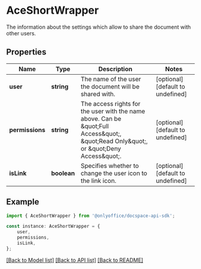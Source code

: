 # AceShortWrapper

The information about the settings which allow to share the document with other users.

## Properties

Name | Type | Description | Notes
------------ | ------------- | ------------- | -------------
**user** | **string** | The name of the user the document will be shared with. | [optional] [default to undefined]
**permissions** | **string** | The access rights for the user with the name above.  Can be \&quot;Full Access\&quot;, \&quot;Read Only\&quot;, or \&quot;Deny Access\&quot;. | [optional] [default to undefined]
**isLink** | **boolean** | Specifies whether to change the user icon to the link icon. | [optional] [default to undefined]

## Example

```typescript
import { AceShortWrapper } from '@onlyoffice/docspace-api-sdk';

const instance: AceShortWrapper = {
    user,
    permissions,
    isLink,
};
```

[[Back to Model list]](../README.md#documentation-for-models) [[Back to API list]](../README.md#documentation-for-api-endpoints) [[Back to README]](../README.md)
